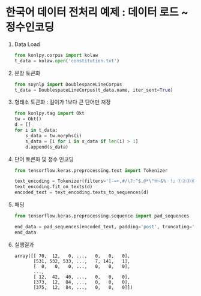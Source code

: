 # 한국어 데이터 전처리 예제 : 데이터 로드 ~ 정수인코딩

1. Data Load

   ```python
   from konlpy.corpus import kolaw
   t_data = kolaw.open('constitution.txt')
   ```

2. 문장 토큰화

   ```python
   from soynlp import DoublespaceLineCorpus
   t_data = DoublespaceLineCorpus(t_data.name, iter_sent=True)
   ```

3. 형태소 토큰화 : 길이가 1보다 큰 단어만 저장

   ```python
   from konlpy.tag import Okt
   tw = Okt()
   d = []
   for i in t_data:
       s_data = tw.morphs(i)
       s_data = [i for i in s_data if len(i) > 1]
       d.append(s_data)
   ```

4. 단어 토큰화 및 정수 인코딩

   ```python
   from tensorflow.keras.preprocessing.text import Tokenizer
   
   text_encoding = Tokenizer(filters='[-=+,#/\?:^$.@*\"※~&%ㆍ!』①②③④⑤⑥\\‘|\(\)\[\]\<\>`\'…》]')
   text_encoding.fit_on_texts(d)
   encoded_text = text_encoding.texts_to_sequences(d)
   ```

5. 패딩

   ```python
   from tensorflow.keras.preprocessing.sequence import pad_sequences
   
   end_data = pad_sequences(encoded_text, padding='post', truncating='post')
   end_data
   ```

6. 실행결과

   ```
   array([[ 70,  12,   0, ...,   0,   0,   0],
          [531, 532, 533, ...,   7, 141,   1],
          [  0,   0,   0, ...,   0,   0,   0],
          ...,
          [ 12,  42,  40, ...,   0,   0,   0],
          [373,  12,  84, ...,   0,   0,   0],
          [375,  12,  84, ...,   0,   0,   0]])
   ```